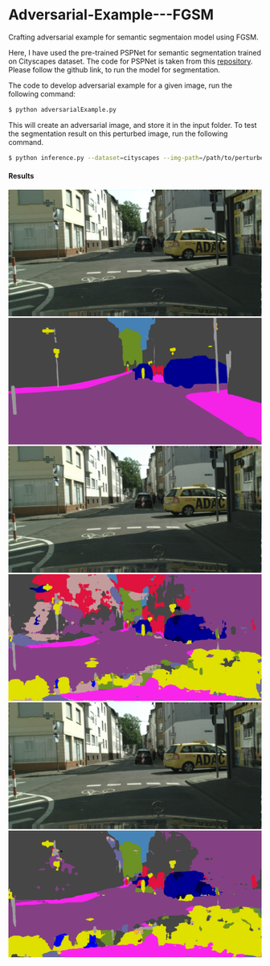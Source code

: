 # Adversarial-Example---FGSM
Crafting adversarial example for semantic segmentaion model using FGSM.

Here, I have used the pre-trained PSPNet for semantic segmentation trained on Cityscapes dataset. The code for PSPNet is taken from this [repository](https://github.com/hellochick/PSPNet-tensorflow). Please follow the github link, to run the model for segmentation. 

The code to develop adversarial example for a given image, run the following command: 
```sh
$ python adversarialExample.py
```
This will create an adversarial image, and store it in the input folder.
To test the segmentation result on this perturbed image, run the following command.
```sh
$ python inference.py --dataset=cityscapes --img-path=/path/to/perturbedImage --checkpoints=model
```
#### Results
![Original Image](input/test_1024x2048.png?raw=true "Original Image" )
![Original Segmentation result](output/test_1024x2048.png?raw=true "Original Segmentation result")
![Perturbed Image after 80 iterations](input/advImage80.png?raw=true "Perturbed Image after 80 iterations")
![Perturbed Image after 80 iterations- Segmentation result](output/advImage80.png?raw=true "Perturbed Image after 80 iterations- Segmentation result")
![Perturbed Image after 40 iterations](input/advImage40.png?raw=true "Perturbed Image after 40 iterations")
![Perturbed Image after 40 iterations- Segmentation result](output/advImage40.png?raw=true "Perturbed Image after 40 iterations- Segmentation result")